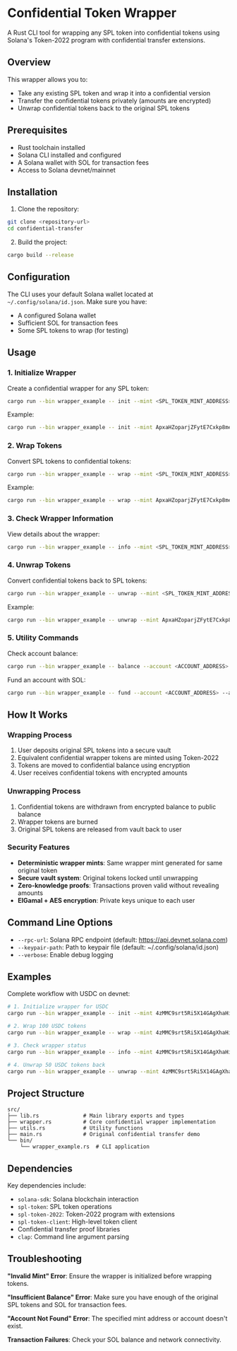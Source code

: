 # Confidential Token Wrapper

A Rust CLI tool for wrapping any SPL token into confidential tokens using Solana's Token-2022 program with confidential transfer extensions.

## Overview

This wrapper allows you to:
- Take any existing SPL token and wrap it into a confidential version
- Transfer the confidential tokens privately (amounts are encrypted)
- Unwrap confidential tokens back to the original SPL tokens

## Prerequisites

- Rust toolchain installed
- Solana CLI installed and configured
- A Solana wallet with SOL for transaction fees
- Access to Solana devnet/mainnet

## Installation

1. Clone the repository:
```bash
git clone <repository-url>
cd confidential-transfer
```

2. Build the project:
```bash
cargo build --release
```

## Configuration

The CLI uses your default Solana wallet located at `~/.config/solana/id.json`. Make sure you have:
- A configured Solana wallet
- Sufficient SOL for transaction fees
- Some SPL tokens to wrap (for testing)

## Usage

### 1. Initialize Wrapper

Create a confidential wrapper for any SPL token:
```bash
cargo run --bin wrapper_example -- init --mint <SPL_TOKEN_MINT_ADDRESS>
```

Example:
```bash
cargo run --bin wrapper_example -- init --mint ApxaHZoparjZFytE7Cxkp8meSybtmpXvgPjBzUpLdtki
```

### 2. Wrap Tokens

Convert SPL tokens to confidential tokens:
```bash
cargo run --bin wrapper_example -- wrap --mint <SPL_TOKEN_MINT_ADDRESS> --amount <AMOUNT>
```

Example:
```bash
cargo run --bin wrapper_example -- wrap --mint ApxaHZoparjZFytE7Cxkp8meSybtmpXvgPjBzUpLdtki --amount 10
```

### 3. Check Wrapper Information

View details about the wrapper:
```bash
cargo run --bin wrapper_example -- info --mint <SPL_TOKEN_MINT_ADDRESS>
```

### 4. Unwrap Tokens

Convert confidential tokens back to SPL tokens:
```bash
cargo run --bin wrapper_example -- unwrap --mint <SPL_TOKEN_MINT_ADDRESS> --amount <AMOUNT> --confidential-account <CONFIDENTIAL_ACCOUNT_ADDRESS>
```

Example:
```bash
cargo run --bin wrapper_example -- unwrap --mint ApxaHZoparjZFytE7Cxkp8meSybtmpXvgPjBzUpLdtki --amount 5 --confidential-account 75ZupPZEyuU1vsZDkTjp1Lpfmh5ySZAodBfv5Viu3uCU
```

### 5. Utility Commands

Check account balance:
```bash
cargo run --bin wrapper_example -- balance --account <ACCOUNT_ADDRESS>
```

Fund an account with SOL:
```bash
cargo run --bin wrapper_example -- fund --account <ACCOUNT_ADDRESS> --amount 1.0
```

## How It Works

### Wrapping Process
1. User deposits original SPL tokens into a secure vault
2. Equivalent confidential wrapper tokens are minted using Token-2022
3. Tokens are moved to confidential balance using encryption
4. User receives confidential tokens with encrypted amounts

### Unwrapping Process
1. Confidential tokens are withdrawn from encrypted balance to public balance
2. Wrapper tokens are burned
3. Original SPL tokens are released from vault back to user

### Security Features
- **Deterministic wrapper mints**: Same wrapper mint generated for same original token
- **Secure vault system**: Original tokens locked until unwrapping
- **Zero-knowledge proofs**: Transactions proven valid without revealing amounts
- **ElGamal + AES encryption**: Private keys unique to each user

## Command Line Options

- `--rpc-url`: Solana RPC endpoint (default: https://api.devnet.solana.com)
- `--keypair-path`: Path to keypair file (default: ~/.config/solana/id.json)
- `--verbose`: Enable debug logging

## Examples

Complete workflow with USDC on devnet:

```bash
# 1. Initialize wrapper for USDC
cargo run --bin wrapper_example -- init --mint 4zMMC9srt5Ri5X14GAgXhaHii3GnPAEERYPJgZJDncDU

# 2. Wrap 100 USDC tokens
cargo run --bin wrapper_example -- wrap --mint 4zMMC9srt5Ri5X14GAgXhaHii3GnPAEERYPJgZJDncDU --amount 100

# 3. Check wrapper status
cargo run --bin wrapper_example -- info --mint 4zMMC9srt5Ri5X14GAgXhaHii3GnPAEERYPJgZJDncDU

# 4. Unwrap 50 USDC tokens back
cargo run --bin wrapper_example -- unwrap --mint 4zMMC9srt5Ri5X14GAgXhaHii3GnPAEERYPJgZJDncDU --amount 50 --confidential-account <YOUR_CONFIDENTIAL_ACCOUNT>
```

## Project Structure

```
src/
├── lib.rs              # Main library exports and types
├── wrapper.rs          # Core confidential wrapper implementation
├── utils.rs            # Utility functions
├── main.rs             # Original confidential transfer demo
└── bin/
    └── wrapper_example.rs  # CLI application
```

## Dependencies

Key dependencies include:
- `solana-sdk`: Solana blockchain interaction
- `spl-token`: SPL token operations
- `spl-token-2022`: Token-2022 program with extensions
- `spl-token-client`: High-level token client
- Confidential transfer proof libraries
- `clap`: Command line argument parsing

## Troubleshooting

**"Invalid Mint" Error**: Ensure the wrapper is initialized before wrapping tokens.

**"Insufficient Balance" Error**: Make sure you have enough of the original SPL tokens and SOL for transaction fees.

**"Account Not Found" Error**: The specified mint address or account doesn't exist.

**Transaction Failures**: Check your SOL balance and network connectivity.
